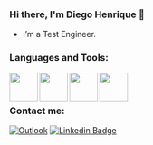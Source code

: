 ### Hi there, I'm Diego Henrique 👋

- I’m a Test Engineer.

### Languages and Tools:
<img align="left" width="50px" src="https://cdn.jsdelivr.net/gh/devicons/devicon/icons/java/java-original.svg" />
<img align="left" width="50px" src="https://cdn.jsdelivr.net/gh/devicons/devicon/icons/javascript/javascript-original.svg" />
<img align="left" width="50px" src="https://iconape.com/wp-content/files/yd/371438/svg/371438.svg" />
<img align="left" width="50px" src="https://iconape.com/wp-content/files/gj/370774/svg/370774.svg" />

<br>
<br>

### Contact me:
[![Outlook](https://img.shields.io/badge/-diegobr@hotmail.com-0078D4?style=for-the-badge&logo=microsoft-outlook&logoColor=white&link=mailto:diegobr@hotmail.com)](mailto:diegobr@hotmail.com)
[![Linkedin Badge](https://img.shields.io/badge/-Diego_Henrique-blue?style=for-the-badge&logo=Linkedin&logoColor=white&link=https://www.linkedin.com/in/diego-henrique-09183b115/)](https://www.linkedin.com/in/diego-henrique-09183b115/)
